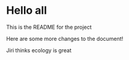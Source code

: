 # Hello all

This is the README for the project

Here are some more changes to the document!

Jiri thinks ecology is great